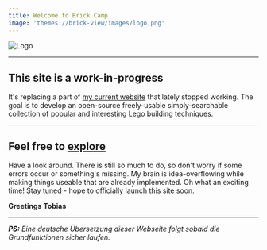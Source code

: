 ```yaml
---
title: Welcome to Brick.Camp
image: 'themes://brick-view/images/logo.png'
---
```

![Logo](themes://brick-view/images/logo.png?cropResize=200,200&classes=mx-auto,d-block,img-fluid)
___
## This site is a work-in-progress

It's replacing a part of [my current website](https://brickup.de) that lately stopped working. The goal is to develop an open-source freely-usable simply-searchable collection of popular and interesting Lego building techniques. 
___

## Feel free to [explore](/techs/explore)

Have a look around. There is still so much to do, so don't worry if some errors occur or something's missing. My brain is idea-overflowing while making things useable that are already implemented. Oh what an exciting time! Stay tuned - hope to officially launch this site soon.

**Greetings**
**Tobias**
___

_**PS:** Eine deutsche Übersetzung dieser Webseite folgt sobald die Grundfunktionen sicher laufen._